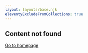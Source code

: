 ```yaml
---
layout: layouts/base.njk
eleventyExcludeFromCollections: true
---
```


<section id="error404">

# Content not found

<a href="/ja">Go to homepage</a>

</section>
